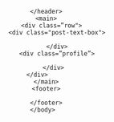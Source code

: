 <!DOCTYPE html>
<html>
   <head>
      <title>Blog Pessoal</title>
   </head> 
   <body>
      <header>   

      </header>
      <main>
         <div class=”row">
            <div class="post-text-box">

            </div>
            <div class=”profile”>

            </div>  
         </div>        
      </main>
      <footer>
            
      </footer>
    </body>
</html>
